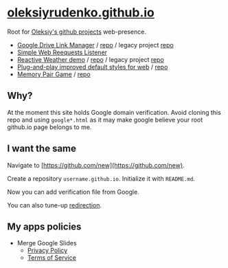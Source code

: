 # [oleksiyrudenko.github.io](https://oleksiyrudenko.github.io/)
Root for [Oleksiy's github projects](https://github.com/OleksiyRudenko) web-presence.

* [Google Drive Link Manager](https://oleksiyrudenko.github.io/gd-linkman/) /
  [repo](https://github.com/OleksiyRudenko/link-manager-for-google-drive-gas) /
  legacy project [repo](https://github.com/OleksiyRudenko/gd-linkman)
* [Simple Web Reequests Listener](https://github.com/OleksiyRudenko/php-listener)
* [Reactive Weather demo](https://oleksiyrudenko.github.io/reactive-weather/) /
  [repo](https://github.com/OleksiyRudenko/reactive-weather) /
  legacy project [repo](https://github.com/OleksiyRudenko/weather-webapp)
* [Plug-and-play improved default styles for web](https://goo.gl/ZF9evf) /
  [repo](https://github.com/OleksiyRudenko/default-beauty.css)
* [Memory Pair Game](https://oleksiyrudenko.github.io/memory-pair-game/) /
  [repo](https://github.com/OleksiyRudenko/memory-pair-game)

## Why?

At the moment this site holds Google domain verification.
Avoid cloning this repo and using `google*.html` as it may make
google believe your root github.io page belongs to me.

## I want the same

Navigate to [https://github.com/new](https://github.com/new).

Create a repository `username.github.io`. Initialize it with `README.md`.

Now you can add verification file from Google.

You can also tune-up
[redirection](http://www.curtismlarson.com/blog/2015/04/12/github-pages-google-domains/).

## My apps policies

* Merge Google Slides
  - [Privacy Policy](./merge-google-slides--privacy-policy.md)
  - [Terms of Service]()
